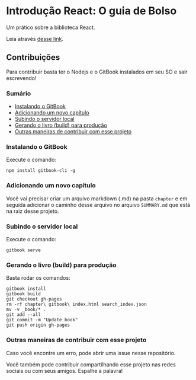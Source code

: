# Introdução React: O guia de Bolso

Um prático sobre a biblioteca React.

Leia através [desse link](lucasmaiaesilva.github.io/guia-de-bolso-react).

## Contribuições

Para contribuir basta ter o Nodejs e o GitBook instalados em seu SO e sair escrevendo!

### Sumário

- [Instalando o GitBook](#instalando-o-gitbook)
- [Adicionando um novo capítulo](#adicionando-um-novo-capítulo)
- [Subindo o servidor local](#subindo-o-servidor-local)
- [Gerando o livro (build) para produção](#gerando-o-livro-build-para-produção)
- [Outras maneiras de contribuir com esse projeto](#outras-maneiras-de-contribuir-com-esse-projeto)

### Instalando o GitBook

Execute o comando:

```shell
npm install gitbook-cli -g
```

### Adicionando um novo capítulo

Você vai precisar criar um arquivo markdown (.md) na pasta `chapter` e em seguida adicionar o caminho desse arquivo no arquivo `SUMMARY.md` que está na raiz desse projeto.

### Subindo o servidor local

Execute o comando:

```shell
gitbook serve
```

### Gerando o livro (build) para produção

Basta rodar os comandos:

```shell
gitbook install
gitbook build
git checkout gh-pages
rm -rf chapter\ gitbook\ index.html search_index.json
mv -v _book/* .
git add --all
git commit -m "Update book"
git push origin gh-pages
```

### Outras maneiras de contribuir com esse projeto

Caso você encontre um erro, pode abrir uma issue nesse repositório.

Você também pode contribuir compartilhando esse projeto nas redes sociais ou com seus amigos. Espalhe a palavra!
